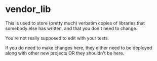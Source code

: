 # vendor\_lib

This is used to store (pretty much) verbatim copies of libraries
that somebody else has written, and that you don't need to change.

You're not really supposed to edit with your tests.

If you do need to make changes here, they either need to be deployed
along with other new projects OR they shouldn't be here.
